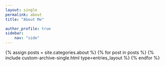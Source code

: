 ```yaml
---
layout: single
permalink: about
title: "About Me"

author_profile: true
sidebar:
    nav: "side"
---
```


{% assign posts = site.categories.about %}
{% for post in posts %}
  {% include custom-archive-single.html type=entries_layout %}
{% endfor %}